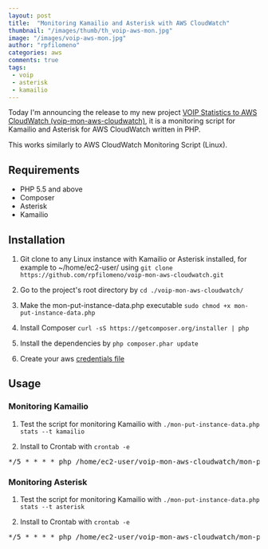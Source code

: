 ```yaml
---
layout: post
title:  "Monitoring Kamailio and Asterisk with AWS CloudWatch"
thumbnail: "/images/thumb/th_voip-aws-mon.jpg"
image: "/images/voip-aws-mon.jpg"
author: "rpfilomeno"
categories: aws
comments: true
tags:
 - voip
 - asterisk
 - kamailio
---
```


Today I'm announcing the release to my new project <a href="https://github.com/rpfilomeno/voip-mon-aws-cloudwatch">VOIP Statistics to AWS CloudWatch (voip-mon-aws-cloudwatch)</a>, it is a monitoring script for Kamailio and Asterisk for AWS CloudWatch written in PHP. 

<!--break-->

This works similarly to AWS CloudWatch Monitoring Script (Linux).

Requirements
------------

* PHP 5.5 and above
* Composer
* Asterisk
* Kamailio


Installation
------------

1. Git clone to any Linux instance with Kamailio or Asterisk installed, 
for example to ~/home/ec2-user/ using 
```git clone https://github.com/rpfilomeno/voip-mon-aws-cloudwatch.git```

2. Go to the project's root directory by ```cd ./voip-mon-aws-cloudwatch/```

3. Make the mon-put-instance-data.php executable ```sudo chmod +x mon-put-instance-data.php```

4. Install Composer ```curl -sS https://getcomposer.org/installer | php```

5. Install the dependencies by ```php composer.phar update```

6. Create your aws [credentials file](http://docs.aws.amazon.com/aws-sdk-php/v3/guide/guide/credentials.html#credential-profiles)


Usage
-----

### Monitoring Kamailio

1. Test the script for monitoring Kamailio with 
```./mon-put-instance-data.php stats --t kamailio```

2. Install to Crontab with ```crontab -e```
<pre>
*/5 * * * * php /home/ec2-user/voip-mon-aws-cloudwatch/mon-put-instance-data.php stats --s kamailio
</pre>


### Monitoring Asterisk

1. Test the script for monitoring Kamailio with 
```./mon-put-instance-data.php stats --t asterisk```

2. Install to Crontab with ```crontab -e```
<pre>
*/5 * * * * php /home/ec2-user/voip-mon-aws-cloudwatch/mon-put-instance-data.php stats --s asterisk
</pre>